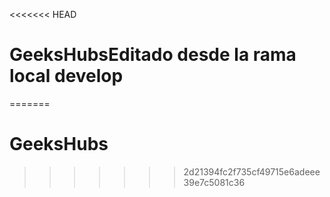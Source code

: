 <<<<<<< HEAD
# GeeksHubsEditado desde la rama local develop
=======
# GeeksHubs
>>>>>>> 2d21394fc2f735cf49715e6adeee39e7c5081c36
